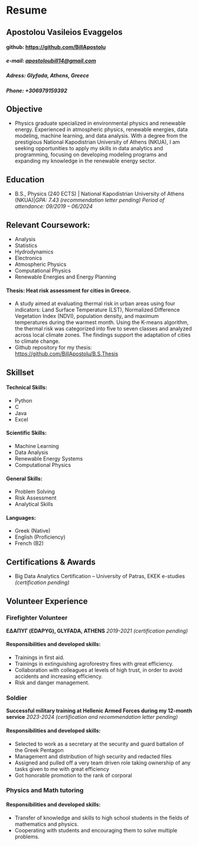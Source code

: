 # Resume
## Apostolou Vasileios Evaggelos 
#### github: https://github.com/BillApostolu
##### e-mail: apostoloubill14@gmail.com
##### Adress:  Glyfada, Athens, Greece
##### Phone: +306979159392

## Objective
- Physics graduate specialized in environmental physics and renewable energy. Experienced in atmospheric physics, renewable energies, data modeling, machine learning, and data analysis. With a degree from the prestigious National Kapodistrian University of Athens (NKUA), I am seeking opportunities to apply my skills in data analytics and programming, focusing on developing modeling programs and expanding my knowledge in the renewable energy sector.

## Education	        		
- B.S., Physics (240 ECTS) | National Kapodistrian University of Athens (NKUA)|*GPA: 7.43*
   _(recommendation letter pending)_ _Period of attendance: 09/2019 – 06/2024_

## Relevant Coursework:
-	Analysis
-	Statistics
-	Hydrodynamics
-	Electronics
-	Atmospheric Physics
-	Computational Physics
-	Renewable Energies and Energy Planning

#### Thesis: Heat risk assessment for cities in Greece. 
- A study aimed at evaluating thermal risk in urban areas using four indicators: Land Surface Temperature (LST), Normalized Difference Vegetation Index (NDVI), population density, and maximum temperatures during the warmest month. Using the K-means algorithm, the thermal risk was categorized into five to seven classes and analyzed across local climate zones. The findings support the adaptation of cities to climate change.
- Github repository for my thesis: https://github.com/BillApostolu/B.S.Thesis

## Skillset
#### Technical Skills:
-	Python
-	C
- Java
-	Excel

#### Scientific Skills:
-	Machine Learning
-	Data Analysis
-	Renewable Energy Systems
-	Computational Physics

#### General Skills: 
-	Problem Solving
-	Risk Assessment
-	Analytical Skills

#### Languages:  
-	Greek (Native)
-	English (Proficiency)
-	French (B2)

## Certifications & Awards
- Big Data Analytics Certification – University of Patras, EKEK e-studies _(certification pending)_
## Volunteer Experience 
### Firefighter Volunteer 
**ΕΔΑΠΥΓ (EDAPYG), GLYFADA, ATHENS** _2019-2021_ _(certification pending)_ 
#### Responsibilities and developed skills: 
- Trainings in first aid. 
- Trainings in extinguishing agroforestry fires with great efficiency. 
- Collaboration with colleagues at levels of high trust, in order to avoid accidents and increasing efficiency.
- Risk and danger management.
### Soldier 
**Successful military training at Hellenic Armed Forces during my 12-month service** _2023-2024_ _(certification and recommendation letter pending)_
#### Responsibilities and developed skills: 
- Selected to work as a secretary at the security and guard battalion of the Greek Pentagon
- Management and distribution of high security and redacted files
- Assigned and pulled off a very team driven role taking ownership of any tasks given to me with great efficiency
- Got honorable promotion to the rank of corporal
### Physics and Math tutoring 
#### Responsibilities and developed skills:
- Transfer of knowledge and skills to high school students in the fields of mathematics and physics.
- Cooperating with students and encouraging them to solve multiple problems.

